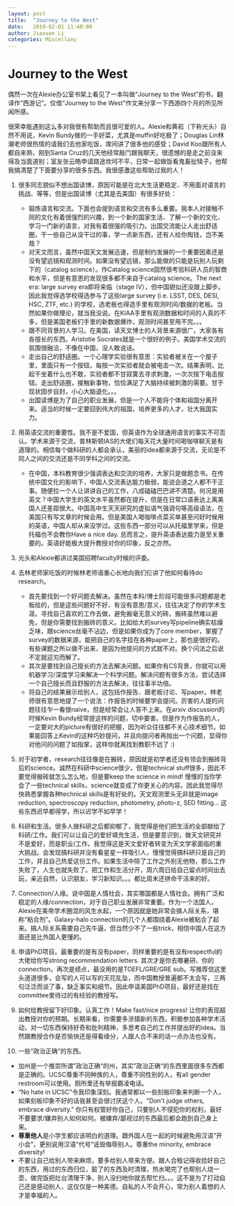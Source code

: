 ```yaml
---
layout: post
title:  "Journey to the West"
date:   2019-02-01 11:40:00
author: Jiaxuan Li
categories: Miscellany
---
```


# Journey to the West

偶然一次在Alexie办公室书架上看见了一本叫做“Journey to the West"的书，翻译作“西游记”。仅借“Journey to the West"作文来分享一下西游四个月的所见所闻所感。

很荣幸能遇到这么多对我很有帮助而且很可爱的人。Alexie和黄崧（下称光头）自然不用说，Kevin Bundy做的一手好菜，尤其是muffin好吃极了；Douglas Lin林潮老师很热情的请我们去他家吃饭，席间讲了很多他的感受；David Koo跟所有人都自来熟，刚到Santa Cruz的几天他经常敲门跟我聊天，很遗憾的是走之前没来得及当面道别；室友张云皓申请路途坎坷不平，日常一起做饭看鬼畜扯犊子，他帮我搞清楚了下面要分享的很多东西。我很感激这些帮助过我的人！

1. 很多同志貌似不想出国读博，原因可能是在北大生活更稳定、不用面对语言的挑战、等等，但是出国读博（尤其是去美国）有很多好处：
   - 锻炼语言和交流。下面也会提到语言和交流有多么重要。我本人对接触不同的文化有着很强烈的兴趣，到一个新的国家生活、了解一个新的文化、学习一门新的语言，对我有着很强的吸引力。出国交流能让人走出舒适圈，干一些自己从没干过的事，学一点新东西，还有人给你掏钱，岂不美哉？
   - 对天文而言，虽然中国天文发展迅速，但是制约发展的一个重要因素还是没有望远镜和观测时间。如果没有望远镜，那么能做的只能是玩别人玩剩下的（catalog science）。作Catalog science固然很考验科研人员的智商和水平，但是有意思的发现很多都不来自于catalog science。The next era: large survey era即将来临（stage IV），但中国貌似还没跟上脚步。因此我觉得选学校得选参与了这些large survey (i.e. LSST, DES, DESI, HSC, ZTF, etc.) 的学校，选老板也得选手里有观测时间/数据的老板。当然如果你做理论，就当我没说。在KIAA手里有观测数据和时间的人真的不多，但是美国老板们手里的新数据爆炸，观测时间甚至用不完。。。
   - 跟不同背景的人学习。在美国，读天文博士的人背景来源很广，大家各有各擅长的东西。Aristotle Socrates就是一个很好的例子。美国学术交流的氛围很融洽，不像在中国，没人敢说话。
   - 走出自己的舒适圈。一个心理学实验很有意思：实验者被关在一个屋子里，里面只有一个按钮，每按一次实验者就会被电击一次。结果表明，比起干坐着什么也不敢，实验者都不甘寂寞去寻求刺激，一次次按下电击按钮。走出舒适圈，接触新事物，恰恰满足了大脑持续被刺激的需要。甘于现状固步自封，小心大脑退化。。。
   - 出国读博是为了自己的职业发展，但是一个人不能将个体和祖国分离开来。适当的时候一定要回到伟大的祖国，培养更多的人才，壮大我国实力。
2. 用英语交流的重要性。我不是不爱国，但英语作为全球通用语言的事实不可否认。学术来源于交流，普林斯顿IAS的大佬们每天花大量时间喝咖啡聊天是有道理的。相信每个做科研的人都会承认，美丽的idea都来源于交流，无论是不同人之间的交流还是不同学科之间的交流。
   - 在中国，本科教育很少强调表达和交流的培养，大家只是做题念书。在传统中国文化的影响下，中国人交流表达能力极弱，能说会道之人都不干正事。随便拉一个人让讲讲自己的工作，八成磕磕巴巴讲不清楚。何况是用英文？中国大学生的英文水平虽然都在提升，但是在日常口语表达上离美国人还差距很大。中国高中生天天研究的虚拟语气强调句等高级语法，在美国只有写文章的时候会用。但是美国人喝咖啡点菜买单甚至问好时候用的英语，中国人却从来没学过。这些东西一部分可以从托福里学来，但是托福也不会教你Have a nice day. 总而言之，提升英语表达能力是至关重要的。英语好能极大提升教授对你的印象，反之亦然。
3. 光头和Alexie都讲过美国招聘faculty时候的评委。
4. 去林老师家吃饭的时候林老师语重心长地向我们仨讲了他如何看待do research。
   - 首先要找到一个好问题去解决。虽然在本科/博士阶段可能很多问题都是老板给的，但是这些问题好不好、有没有意思/意义，往往决定了你的学术生涯。寻找自己喜欢的工作去做，避免搬毫无意义的砖。搬砖虽然难以避免，但是你需要找到搬砖的意义。比如给大的survey写pipeline确实枯燥乏味，跟science丝毫不沾边，但是如果你成为了core member，掌握了survey的数据来源，能把自己的名字挂在各种paper上，那也是很好的。有些课题之所以做不出来，是因为他提问的方式就不对。换个问法之后说不定就迎刃而解了。
   - 其次是要找到自己擅长的方法去解决问题。如果你有CS背景，你就可以用机器学习/深度学习来解决一个科学问题。解决问题有很多方法，尝试选择一个自己擅长而且舒服的方法去解决，往往事半功倍。
   - 将自己的结果展示给别人，这包括作报告、跟老板讨论、写paper。林老师很有意思地提了一个说法：作报告的时候要学会提问。厉害的人提的问题往往乍一看很naive，但是经常会让人答不上来。在arxiv discussion的时候Kevin Bundy经常提这样的问题，切中要害。但是作为作报告的人，一定要对大的picture有很好的把握，因为听众往往都不关心技术细节。如果能回答上Kevin的这种巧妙提问，并且向提问者再抛出一个问题，显得你对他问的问题了如指掌，这样你就离找到教职不远了 :)

5. 对于初学者，research往往像是在搬砖，原因就是初学者还没有领会到搬砖背后的science。诚然在科研中science很少，但是technical stuff很多，因此不要觉得搬砖就怎么怎么地，但是要keep the science in mind! 慢慢的当你学会了一些technical skills，science就变成了你更关心的内容。因此我觉得尽快熟悉掌握各种technical skills是有好处的。天文观测里头无非就是image reduction, spectroscopy reduction, photometry, photo-z, SED fitting... 这些东西迟早都得学，所以迟学不如早学！
6. 科研和生活。很多人做科研之后都抑郁了，我觉得是他们把生活的全部献给了科研/工作。我们可以让自己的爱好填充生活，但是要意识到，做天文研究并不是爱好，而是职业/工作。我觉得这是天文爱好者转变为天文学家面临的重大挑战。会发现搞科研并没有看星星一样吸引人，慢慢觉得搞科研只是自己的工作，并且自己热爱这份工作。如果生活中除了工作之外别无他物，那么工作失败了，人生也就失败了。把工作和生活分开，周六周日给自己留点时间出去玩，亲近自然，认识朋友，学习新知识。。。都比周末还拼命干活来的好。
7. Connection/人缘。说中国是人情社会，其实哪国都是人情社会。拥有广泛和稳定的人缘/connection，对于自己职业发展非常重要。作为一个法国人，Alexie在美帝学术圈混的风生水起，一个原因就是她非常会搞人际关系，堪称“粘合剂”。Galaxy-halo connection的几个人都围绕着Alexie被粘合了起来。搞人际关系需要自己先牛逼，但当然少不了一些trick，相信中国人在这方面还是比外国人更懂的。
8. 申请PhD项目。最重要的是有没有paper，同样重要的是有没有respectful的大佬给你写strong recommendation letters. 其次才是你去哪暑研、你的connection。再次是绩点，最没用的是TOEFL/GRE/GRE sub。写推荐信这里头道道很多，会写的人可以写的天花乱坠，而中国教授普遍都不太会写，三两句泛泛而谈了事，缺乏事实和细节。因此申请美国PhD项目，最好还是找在committee里待过的有经验的教授写。
9. 如何给教授留下好印象。认真工作！Make fast/nice progress! 让你的表现超出教授对你的预期。长期来看，你需要多涉猎新的东西，积极参加各种学术活动，对一切东西保持好奇和批判精神，多思考自己的工作并提出好的idea。当然跟教授合作是否愉快还是得看缘分，人跟人合不来的话一点办法也没有。
10. 一些“政治正确”的东西。
   - 加州是一个推崇所谓”政治正确“的州，其实”政治正确“的东西里面很多东西都是正确的。UCSC尊重不同种族的人，尊重不同性别的人，有all gender restroom可以使用。厕所里还有举报霸凌电话。
   - “No hate in UCSC"令我印象深刻。我通常都以一些刻板印象来判断一个人，如果刻板印象不好的话我甚至会很讨厌这个人。"Don't judge others, embrace diversity." 你只有权管好你自己，只要别人不侵犯你的权利，最好不要要求/嫌弃别人如何如何。被嫌弃/鄙视过的东西最后都会跑到自己身上来。
   - **尊重他人**是小学生都应该明白的道理。跟外国人在一起的时候避免用汉语“开小会”，更别说用汉语“代号”诋毁侮辱别人。尊重the minority, embrace diversity!
   - 不要让自己给别人带来麻烦，要多给别人带来方便。跟人合租记得收拾好自己的东西，用过的东西归位，脏了的东西及时清理，热水喝完了也帮别人烧一壶，做完饭把灶台清理干净，别人没扫地你就去帮忙扫。。。这不是为了打动自己还是感动别人，这仅仅是一种美德。自私的人不会开心，常为别人着想的人才是幸福的人。